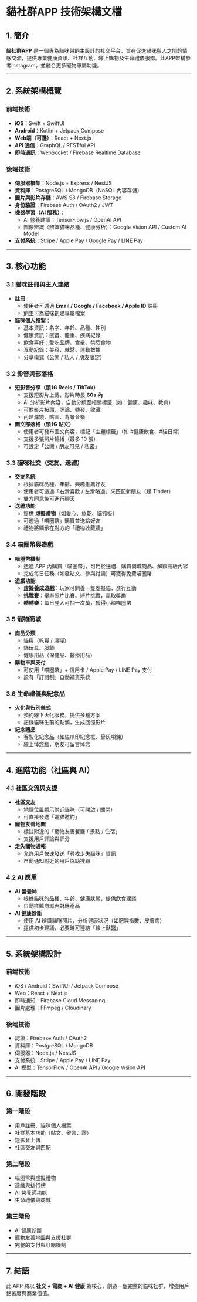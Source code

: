 # 貓社群APP 技術架構文檔

## 1. 簡介
**貓社群APP** 是一個專為貓咪與飼主設計的社交平台，旨在促進貓咪與人之間的情感交流，提供專業健康資訊、社群互動、線上購物及生命禮儀服務。此APP架構參考Instagram，並融合更多寵物專屬功能。

---

## 2. 系統架構概覽
### 前端技術
- **iOS**：Swift + SwiftUI
- **Android**：Kotlin + Jetpack Compose
- **Web端（可選）**：React + Next.js
- **API 通信**：GraphQL / RESTful API
- **即時通訊**：WebSocket / Firebase Realtime Database

### 後端技術
- **伺服器框架**：Node.js + Express / NestJS
- **資料庫**：PostgreSQL / MongoDB（NoSQL 內容存儲）
- **圖片與影片存儲**：AWS S3 / Firebase Storage
- **身份驗證**：Firebase Auth / OAuth2 / JWT
- **機器學習（AI 服務）**：
  - AI 營養建議：TensorFlow.js / OpenAI API
  - 圖像辨識（辨識貓咪品種、健康分析）：Google Vision API / Custom AI Model
- **支付系統**：Stripe / Apple Pay / Google Pay / LINE Pay

---

## 3. 核心功能

### 3.1 貓咪註冊與主人連結
- **註冊**：
  - 使用者可透過 **Email / Google / Facebook / Apple ID** 註冊
  - 飼主可為貓咪創建專屬檔案
- **貓咪個人檔案**：
  - 基本資訊：名字、年齡、品種、性別
  - 健康資訊：疫苗、體重、疾病紀錄
  - 飲食喜好：愛吃品牌、食量、禁忌食物
  - 互動紀錄：美容、就醫、運動數據
  - 分享模式（公開 / 私人 / 朋友限定）

### 3.2 影音與部落格
- **短影音分享（類 IG Reels / TikTok）**
  - 支援短影片上傳，影片時長 **60s 內**
  - AI 分析影片內容，自動分類至相關標籤（如：健康、趣味、教育）
  - 可對影片按讚、評論、轉發、收藏
  - 內建濾鏡、貼圖、背景音樂
- **圖文部落格（類 IG 貼文）**
  - 使用者可發布圖文內容，標記「主題標籤」（如 #健康飲食、#貓日常）
  - 支援多張照片輪播（最多 10 張）
  - 可設定「公開 / 朋友可見 / 私密」

### 3.3 貓咪社交（交友、送禮）
- **交友系統**
  - 根據貓咪品種、年齡、興趣推薦好友
  - 使用者可透過「右滑喜歡 / 左滑略過」來匹配新朋友（類 Tinder）
  - 雙方同意後可進行聊天
- **送禮功能**
  - 提供 **虛擬禮物**（如愛心、魚乾、貓抓板）
  - 可透過「喵圈幣」購買並送給好友
  - 禮物將顯示在對方的「禮物收藏牆」

### 3.4 喵圈幣與遊戲
- **喵圈幣機制**
  - 透過 APP 內購買「喵圈幣」，可用於送禮、購買商城商品、解鎖高級內容
  - 完成每日任務（如發貼文、參與討論）可獲得免費喵圈幣
- **遊戲功能**
  - **虛擬養成遊戲**：玩家可飼養一隻虛擬貓，進行互動
  - **挑戰賽**：舉辦照片比賽、短片挑戰，贏取獎勵
  - **轉轉樂**：每日登入可抽一次獎，獲得小額喵圈幣

### 3.5 寵物商城
- **商品分類**
  - 貓糧（乾糧 / 濕糧）
  - 貓玩具、服飾
  - 健康用品（保健品、醫療用品）
- **購物車與支付**
  - 可使用「喵圈幣」+ 信用卡 / Apple Pay / LINE Pay 支付
  - 設有「訂閱制」自動補貨系統

### 3.6 生命禮儀與紀念品
- **火化與告別儀式**
  - 預約線下火化服務，提供多種方案
  - 記錄貓咪生前的點滴，生成回憶影片
- **紀念禮品**
  - 客製化紀念品（如貓爪印紀念框、骨灰項鍊）
  - 線上悼念牆，朋友可留言悼念

---

## 4. 進階功能（社區與 AI）
### 4.1 社區交流與支援
- **社區交友**
  - 地理位置顯示附近貓咪（可開啟 / 關閉）
  - 可直接發送「遛貓邀約」
- **寵物友善地圖**
  - 標註附近的「寵物友善餐廳 / 景點 / 住宿」
  - 支援用戶評論與評分
- **走失寵物通報**
  - 允許用戶快速發送「尋找走失貓咪」資訊
  - 自動通知附近的用戶協助搜尋

### 4.2 AI 應用
- **AI 營養師**
  - 根據貓咪的品種、年齡、健康狀態，提供飲食建議
  - 自動推薦商城內對應產品
- **AI 健康診斷**
  - 使用 AI 辨識貓咪照片，分析健康狀況（如肥胖指數、皮膚病）
  - 提供初步建議，必要時可連結「線上獸醫」

---

## 5. 系統架構設計
### **前端技術**
- iOS / Android：SwiftUI / Jetpack Compose
- Web：React + Next.js
- 即時通知：Firebase Cloud Messaging
- 圖片處理：FFmpeg / Cloudinary

### **後端技術**
- 認證：Firebase Auth / OAuth2
- 資料庫：PostgreSQL / MongoDB
- 伺服器：Node.js / NestJS
- 支付系統：Stripe / Apple Pay / LINE Pay
- AI 模型：TensorFlow / OpenAI API / Google Vision API

---

## 6. 開發階段
### **第一階段**
- 用戶註冊、貓咪個人檔案
- 社群基本功能（貼文、留言、讚）
- 短影音上傳
- 社區交友與匹配

### **第二階段**
- 喵圈幣與虛擬禮物
- 遊戲與排行榜
- AI 營養師功能
- 生命禮儀與商城

### **第三階段**
- AI 健康診斷
- 寵物友善地圖與支援社群
- 完整的支付與訂閱機制

---

## 7. 結語
此 APP 將以 **社交 + 電商 + AI 健康** 為核心，創造一個完整的貓咪社群，增強用戶黏著度與商業價值。